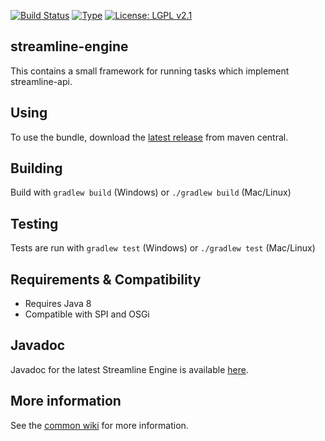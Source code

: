 [![Build Status](https://travis-ci.org/brailleapps/streamline-engine.svg?branch=master)](https://travis-ci.org/brailleapps/streamline-engine)
[![Type](https://img.shields.io/badge/type-consumer_bundle-blue.svg)](https://github.com/brailleapps/wiki/wiki/Types)
[![License: LGPL v2.1](https://img.shields.io/badge/License-LGPL%20v2%2E1%20%28or%20later%29-blue.svg)](https://www.gnu.org/licenses/lgpl-2.1)

## streamline-engine ##
This contains a small framework for running tasks which implement streamline-api.

## Using ##
To use the bundle, download the [latest release](
http://search.maven.org/#search%7Cga%7C1%7Cg%3A%22org.daisy.streamline%22%20AND%20a%3A%22streamline-engine%22) from maven central. 

## Building ##
Build with `gradlew build` (Windows) or `./gradlew build` (Mac/Linux)

## Testing ##
Tests are run with `gradlew test` (Windows) or `./gradlew test` (Mac/Linux)

## Requirements & Compatibility ##
- Requires Java 8
- Compatible with SPI and OSGi

## Javadoc ##
Javadoc for the latest Streamline Engine is available [here](http://brailleapps.github.io/streamline-engine/latest/javadoc/).

## More information ##
See the [common wiki](https://github.com/brailleapps/wiki/wiki) for more information.
